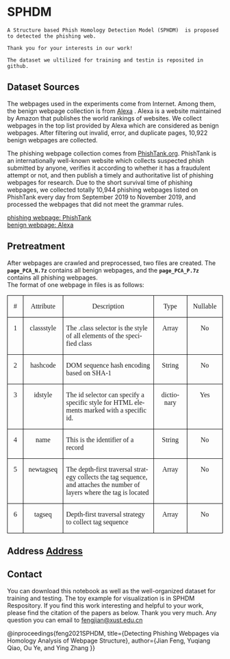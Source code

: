 # SPHDM 
    A Structure based Phish Homology Detection Model (SPHDM)  is proposed to detected the phishing web.

    Thank you for your interests in our work!

    The dataset we ultilized for training and testin is reposited in github.

## Dataset Sources  

The webpages used in the experiments come from Internet. Among them, the benign webpage collection is from [Alexa](https://www.alexa.com/) . Alexa is a website maintained by Amazon that publishes the world rankings of websites. We collect webpages in the top list provided by Alexa which are considered as benign webpages. After filtering out invalid, error, and duplicate pages, 10,922 benign webpages are collected.

The phishing webpage collection comes from [PhishTank.org](https://phishtank.org/). PhishTank is an internationally well-known website which collects suspected phish submitted by anyone, verifies it according to whether it has a fraudulent attempt or not, and then publish a timely and authoritative list of phishing webpages for research. Due to the short survival time of phishing webpages, we collected totally 10,944 phishing webpages listed on PhishTank every day from September 2019 to November 2019, and processed the webpages that did not meet the grammar rules.


[phishing webpage: PhishTank](https://phishtank.org/)  
[benign webpage: Alexa](https://www.alexa.com/)  

## Pretreatment

After webpages are crawled and preprocessed, two files are created. The __`page_PCA_N.7z`__ contains all benign webpages, and the __`page_PCA_P.7z`__ contains all phishing webpages.   
The format of one webpage in files is as follows:

<table class="MsoTableGrid" border="1" cellspacing="0" cellpadding="0" style="border-collapse:collapse;border:none;mso-border-alt:solid windowtext .5pt;
 mso-yfti-tbllook:1184;mso-padding-alt:0cm 5.4pt 0cm 5.4pt">
 <tbody><tr style="mso-yfti-irow:0;mso-yfti-firstrow:yes">
  <td width="56" valign="top" style="width:21.05pt;border:solid windowtext 1.0pt;
  mso-border-alt:solid windowtext .5pt;padding:0cm 5.4pt 0cm 5.4pt">
  <p class="MsoNormal" align="center" style="text-align:center"><span lang="EN-US" style="font-family:&quot;Times New Roman&quot;,&quot;serif&quot;">#<o:p></o:p></span></p>
  </td>
  <td width="170" valign="top" style="width:63.75pt;border:solid windowtext 1.0pt;
  border-left:none;mso-border-left-alt:solid windowtext .5pt;mso-border-alt:
  solid windowtext .5pt;padding:0cm 5.4pt 0cm 5.4pt">
  <p class="MsoNormal" align="center" style="text-align:center"><span lang="EN-US" style="font-family:&quot;Times New Roman&quot;,&quot;serif&quot;">Attribute<o:p></o:p></span></p>
  </td>
  <td width="510" valign="top" style="width:191.4pt;border:solid windowtext 1.0pt;
  border-left:none;mso-border-left-alt:solid windowtext .5pt;mso-border-alt:
  solid windowtext .5pt;padding:0cm 5.4pt 0cm 5.4pt">
  <p class="MsoNormal" align="center" style="text-align:center"><span lang="EN-US" style="font-family:&quot;Times New Roman&quot;,&quot;serif&quot;">Description<o:p></o:p></span></p>
  </td>
  <td width="148" valign="top" style="width:55.6pt;border:solid windowtext 1.0pt;
  border-left:none;mso-border-left-alt:solid windowtext .5pt;mso-border-alt:
  solid windowtext .5pt;padding:0cm 5.4pt 0cm 5.4pt">
  <p class="MsoNormal" align="center" style="text-align:center"><span lang="EN-US" style="font-family:&quot;Times New Roman&quot;,&quot;serif&quot;">Type<o:p></o:p></span></p>
  </td>
  <td width="148" valign="top" style="width:55.6pt;border:solid windowtext 1.0pt;
  border-left:none;mso-border-left-alt:solid windowtext .5pt;mso-border-alt:
  solid windowtext .5pt;padding:0cm 5.4pt 0cm 5.4pt">
  <p class="MsoNormal" align="center" style="text-align:center"><span class="SpellE"><span lang="EN-US" style="font-family:&quot;Times New Roman&quot;,&quot;serif&quot;">Nullable</span></span><span lang="EN-US" style="font-family:&quot;Times New Roman&quot;,&quot;serif&quot;"><o:p></o:p></span></p>
  </td>
 </tr>
 <tr style="mso-yfti-irow:1">
  <td width="56" valign="top" style="width:21.05pt;border:solid windowtext 1.0pt;
  border-top:none;mso-border-top-alt:solid windowtext .5pt;mso-border-alt:solid windowtext .5pt;
  padding:0cm 5.4pt 0cm 5.4pt">
  <p class="MsoNormal" align="center" style="text-align:center"><span lang="EN-US" style="font-family:&quot;Times New Roman&quot;,&quot;serif&quot;">1<o:p></o:p></span></p>
  </td>
  <td width="170" valign="top" style="width:63.75pt;border-top:none;border-left:
  none;border-bottom:solid windowtext 1.0pt;border-right:solid windowtext 1.0pt;
  mso-border-top-alt:solid windowtext .5pt;mso-border-left-alt:solid windowtext .5pt;
  mso-border-alt:solid windowtext .5pt;padding:0cm 5.4pt 0cm 5.4pt">
  <p class="MsoNormal" align="center" style="text-align:center"><span class="SpellE"><span lang="EN-US" style="font-family:&quot;Times New Roman&quot;,&quot;serif&quot;">classstyle</span></span><span lang="EN-US" style="font-family:&quot;Times New Roman&quot;,&quot;serif&quot;"><o:p></o:p></span></p>
  </td>
  <td width="510" valign="top" style="width:191.4pt;border-top:none;border-left:
  none;border-bottom:solid windowtext 1.0pt;border-right:solid windowtext 1.0pt;
  mso-border-top-alt:solid windowtext .5pt;mso-border-left-alt:solid windowtext .5pt;
  mso-border-alt:solid windowtext .5pt;padding:0cm 5.4pt 0cm 5.4pt">
  <p class="MsoNormal"><span lang="EN-US" style="font-family:&quot;Times New Roman&quot;,&quot;serif&quot;">The
  .class selector is the style of all elements of the specified class<o:p></o:p></span></p>
  </td>
  <td width="148" valign="top" style="width:55.6pt;border-top:none;border-left:
  none;border-bottom:solid windowtext 1.0pt;border-right:solid windowtext 1.0pt;
  mso-border-top-alt:solid windowtext .5pt;mso-border-left-alt:solid windowtext .5pt;
  mso-border-alt:solid windowtext .5pt;padding:0cm 5.4pt 0cm 5.4pt">
  <p class="MsoNormal" align="center" style="text-align:center"><span lang="EN-US" style="font-family:&quot;Times New Roman&quot;,&quot;serif&quot;">Array<o:p></o:p></span></p>
  </td>
  <td width="148" valign="top" style="width:55.6pt;border-top:none;border-left:
  none;border-bottom:solid windowtext 1.0pt;border-right:solid windowtext 1.0pt;
  mso-border-top-alt:solid windowtext .5pt;mso-border-left-alt:solid windowtext .5pt;
  mso-border-alt:solid windowtext .5pt;padding:0cm 5.4pt 0cm 5.4pt">
  <p class="MsoNormal" align="center" style="text-align:center"><span lang="EN-US" style="font-family:&quot;Times New Roman&quot;,&quot;serif&quot;">No<o:p></o:p></span></p>
  </td>
 </tr>
 <tr style="mso-yfti-irow:2">
  <td width="56" valign="top" style="width:21.05pt;border:solid windowtext 1.0pt;
  border-top:none;mso-border-top-alt:solid windowtext .5pt;mso-border-alt:solid windowtext .5pt;
  padding:0cm 5.4pt 0cm 5.4pt">
  <p class="MsoNormal" align="center" style="text-align:center"><span lang="EN-US" style="font-family:&quot;Times New Roman&quot;,&quot;serif&quot;">2<o:p></o:p></span></p>
  </td>
  <td width="170" valign="top" style="width:63.75pt;border-top:none;border-left:
  none;border-bottom:solid windowtext 1.0pt;border-right:solid windowtext 1.0pt;
  mso-border-top-alt:solid windowtext .5pt;mso-border-left-alt:solid windowtext .5pt;
  mso-border-alt:solid windowtext .5pt;padding:0cm 5.4pt 0cm 5.4pt">
  <p class="MsoNormal" align="center" style="text-align:center"><span class="SpellE"><span lang="EN-US" style="font-family:&quot;Times New Roman&quot;,&quot;serif&quot;">hashcode</span></span><span lang="EN-US" style="font-family:&quot;Times New Roman&quot;,&quot;serif&quot;"><o:p></o:p></span></p>
  </td>
  <td width="510" valign="top" style="width:191.4pt;border-top:none;border-left:
  none;border-bottom:solid windowtext 1.0pt;border-right:solid windowtext 1.0pt;
  mso-border-top-alt:solid windowtext .5pt;mso-border-left-alt:solid windowtext .5pt;
  mso-border-alt:solid windowtext .5pt;padding:0cm 5.4pt 0cm 5.4pt">
  <p class="MsoNormal"><span lang="EN-US" style="font-family:&quot;Times New Roman&quot;,&quot;serif&quot;">DOM
  sequence hash encoding based on SHA-1<o:p></o:p></span></p>
  </td>
  <td width="148" valign="top" style="width:55.6pt;border-top:none;border-left:
  none;border-bottom:solid windowtext 1.0pt;border-right:solid windowtext 1.0pt;
  mso-border-top-alt:solid windowtext .5pt;mso-border-left-alt:solid windowtext .5pt;
  mso-border-alt:solid windowtext .5pt;padding:0cm 5.4pt 0cm 5.4pt">
  <p class="MsoNormal" align="center" style="text-align:center"><span lang="EN-US" style="font-family:&quot;Times New Roman&quot;,&quot;serif&quot;">String<o:p></o:p></span></p>
  </td>
  <td width="148" valign="top" style="width:55.6pt;border-top:none;border-left:
  none;border-bottom:solid windowtext 1.0pt;border-right:solid windowtext 1.0pt;
  mso-border-top-alt:solid windowtext .5pt;mso-border-left-alt:solid windowtext .5pt;
  mso-border-alt:solid windowtext .5pt;padding:0cm 5.4pt 0cm 5.4pt">
  <p class="MsoNormal" align="center" style="text-align:center"><span lang="EN-US" style="font-family:&quot;Times New Roman&quot;,&quot;serif&quot;">No<o:p></o:p></span></p>
  </td>
 </tr>
 <tr style="mso-yfti-irow:3">
  <td width="56" valign="top" style="width:21.05pt;border:solid windowtext 1.0pt;
  border-top:none;mso-border-top-alt:solid windowtext .5pt;mso-border-alt:solid windowtext .5pt;
  padding:0cm 5.4pt 0cm 5.4pt">
  <p class="MsoNormal" align="center" style="text-align:center"><span lang="EN-US" style="font-family:&quot;Times New Roman&quot;,&quot;serif&quot;">3<o:p></o:p></span></p>
  </td>
  <td width="170" valign="top" style="width:63.75pt;border-top:none;border-left:
  none;border-bottom:solid windowtext 1.0pt;border-right:solid windowtext 1.0pt;
  mso-border-top-alt:solid windowtext .5pt;mso-border-left-alt:solid windowtext .5pt;
  mso-border-alt:solid windowtext .5pt;padding:0cm 5.4pt 0cm 5.4pt">
  <p class="MsoNormal" align="center" style="text-align:center"><span class="SpellE"><span lang="EN-US" style="font-family:&quot;Times New Roman&quot;,&quot;serif&quot;">idstyle</span></span><span lang="EN-US" style="font-family:&quot;Times New Roman&quot;,&quot;serif&quot;"><o:p></o:p></span></p>
  </td>
  <td width="510" valign="top" style="width:191.4pt;border-top:none;border-left:
  none;border-bottom:solid windowtext 1.0pt;border-right:solid windowtext 1.0pt;
  mso-border-top-alt:solid windowtext .5pt;mso-border-left-alt:solid windowtext .5pt;
  mso-border-alt:solid windowtext .5pt;padding:0cm 5.4pt 0cm 5.4pt">
  <p class="MsoNormal"><span lang="EN-US" style="font-family:&quot;Times New Roman&quot;,&quot;serif&quot;">The
  id selector can specify a specific style for HTML elements marked with a
  specific id.<o:p></o:p></span></p>
  </td>
  <td width="148" valign="top" style="width:55.6pt;border-top:none;border-left:
  none;border-bottom:solid windowtext 1.0pt;border-right:solid windowtext 1.0pt;
  mso-border-top-alt:solid windowtext .5pt;mso-border-left-alt:solid windowtext .5pt;
  mso-border-alt:solid windowtext .5pt;padding:0cm 5.4pt 0cm 5.4pt">
  <p class="MsoNormal" align="center" style="text-align:center"><span lang="EN-US" style="font-family:&quot;Times New Roman&quot;,&quot;serif&quot;">dictionary<o:p></o:p></span></p>
  </td>
  <td width="148" valign="top" style="width:55.6pt;border-top:none;border-left:
  none;border-bottom:solid windowtext 1.0pt;border-right:solid windowtext 1.0pt;
  mso-border-top-alt:solid windowtext .5pt;mso-border-left-alt:solid windowtext .5pt;
  mso-border-alt:solid windowtext .5pt;padding:0cm 5.4pt 0cm 5.4pt">
  <p class="MsoNormal" align="center" style="text-align:center"><span lang="EN-US" style="font-family:&quot;Times New Roman&quot;,&quot;serif&quot;">Yes<o:p></o:p></span></p>
  </td>
 </tr>
 <tr style="mso-yfti-irow:4">
  <td width="56" valign="top" style="width:21.05pt;border:solid windowtext 1.0pt;
  border-top:none;mso-border-top-alt:solid windowtext .5pt;mso-border-alt:solid windowtext .5pt;
  padding:0cm 5.4pt 0cm 5.4pt">
  <p class="MsoNormal" align="center" style="text-align:center"><span lang="EN-US" style="font-family:&quot;Times New Roman&quot;,&quot;serif&quot;">4<o:p></o:p></span></p>
  </td>
  <td width="170" valign="top" style="width:63.75pt;border-top:none;border-left:
  none;border-bottom:solid windowtext 1.0pt;border-right:solid windowtext 1.0pt;
  mso-border-top-alt:solid windowtext .5pt;mso-border-left-alt:solid windowtext .5pt;
  mso-border-alt:solid windowtext .5pt;padding:0cm 5.4pt 0cm 5.4pt">
  <p class="MsoNormal" align="center" style="text-align:center"><span lang="EN-US" style="font-family:&quot;Times New Roman&quot;,&quot;serif&quot;">name<o:p></o:p></span></p>
  </td>
  <td width="510" valign="top" style="width:191.4pt;border-top:none;border-left:
  none;border-bottom:solid windowtext 1.0pt;border-right:solid windowtext 1.0pt;
  mso-border-top-alt:solid windowtext .5pt;mso-border-left-alt:solid windowtext .5pt;
  mso-border-alt:solid windowtext .5pt;padding:0cm 5.4pt 0cm 5.4pt">
  <p class="MsoNormal"><span lang="EN-US" style="font-family:&quot;Times New Roman&quot;,&quot;serif&quot;">This
  is the identifier of a record<o:p></o:p></span></p>
  </td>
  <td width="148" valign="top" style="width:55.6pt;border-top:none;border-left:
  none;border-bottom:solid windowtext 1.0pt;border-right:solid windowtext 1.0pt;
  mso-border-top-alt:solid windowtext .5pt;mso-border-left-alt:solid windowtext .5pt;
  mso-border-alt:solid windowtext .5pt;padding:0cm 5.4pt 0cm 5.4pt">
  <p class="MsoNormal" align="center" style="text-align:center"><span lang="EN-US" style="font-family:&quot;Times New Roman&quot;,&quot;serif&quot;">String<o:p></o:p></span></p>
  </td>
  <td width="148" valign="top" style="width:55.6pt;border-top:none;border-left:
  none;border-bottom:solid windowtext 1.0pt;border-right:solid windowtext 1.0pt;
  mso-border-top-alt:solid windowtext .5pt;mso-border-left-alt:solid windowtext .5pt;
  mso-border-alt:solid windowtext .5pt;padding:0cm 5.4pt 0cm 5.4pt">
  <p class="MsoNormal" align="center" style="text-align:center"><span lang="EN-US" style="font-family:&quot;Times New Roman&quot;,&quot;serif&quot;">No<o:p></o:p></span></p>
  </td>
 </tr>
 <tr style="mso-yfti-irow:5">
  <td width="56" valign="top" style="width:21.05pt;border:solid windowtext 1.0pt;
  border-top:none;mso-border-top-alt:solid windowtext .5pt;mso-border-alt:solid windowtext .5pt;
  padding:0cm 5.4pt 0cm 5.4pt">
  <p class="MsoNormal" align="center" style="text-align:center"><span lang="EN-US" style="font-family:&quot;Times New Roman&quot;,&quot;serif&quot;">5<o:p></o:p></span></p>
  </td>
  <td width="170" valign="top" style="width:63.75pt;border-top:none;border-left:
  none;border-bottom:solid windowtext 1.0pt;border-right:solid windowtext 1.0pt;
  mso-border-top-alt:solid windowtext .5pt;mso-border-left-alt:solid windowtext .5pt;
  mso-border-alt:solid windowtext .5pt;padding:0cm 5.4pt 0cm 5.4pt">
  <p class="MsoNormal" align="center" style="text-align:center"><span class="SpellE"><span lang="EN-US" style="font-family:&quot;Times New Roman&quot;,&quot;serif&quot;">newtagseq</span></span><span lang="EN-US" style="font-family:&quot;Times New Roman&quot;,&quot;serif&quot;"><o:p></o:p></span></p>
  </td>
  <td width="510" valign="top" style="width:191.4pt;border-top:none;border-left:
  none;border-bottom:solid windowtext 1.0pt;border-right:solid windowtext 1.0pt;
  mso-border-top-alt:solid windowtext .5pt;mso-border-left-alt:solid windowtext .5pt;
  mso-border-alt:solid windowtext .5pt;padding:0cm 5.4pt 0cm 5.4pt">
  <p class="MsoNormal"><span lang="EN-US" style="font-family:&quot;Times New Roman&quot;,&quot;serif&quot;">The
  depth-first traversal strategy collects the tag sequence, and attaches the
  number of layers where the tag is located<o:p></o:p></span></p>
  </td>
  <td width="148" valign="top" style="width:55.6pt;border-top:none;border-left:
  none;border-bottom:solid windowtext 1.0pt;border-right:solid windowtext 1.0pt;
  mso-border-top-alt:solid windowtext .5pt;mso-border-left-alt:solid windowtext .5pt;
  mso-border-alt:solid windowtext .5pt;padding:0cm 5.4pt 0cm 5.4pt">
  <p class="MsoNormal" align="center" style="text-align:center"><span lang="EN-US" style="font-family:&quot;Times New Roman&quot;,&quot;serif&quot;">Array<o:p></o:p></span></p>
  </td>
  <td width="148" valign="top" style="width:55.6pt;border-top:none;border-left:
  none;border-bottom:solid windowtext 1.0pt;border-right:solid windowtext 1.0pt;
  mso-border-top-alt:solid windowtext .5pt;mso-border-left-alt:solid windowtext .5pt;
  mso-border-alt:solid windowtext .5pt;padding:0cm 5.4pt 0cm 5.4pt">
  <p class="MsoNormal" align="center" style="text-align:center"><span lang="EN-US" style="font-family:&quot;Times New Roman&quot;,&quot;serif&quot;">No<o:p></o:p></span></p>
  </td>
 </tr>
 <tr style="mso-yfti-irow:6;mso-yfti-lastrow:yes">
  <td width="56" valign="top" style="width:21.05pt;border:solid windowtext 1.0pt;
  border-top:none;mso-border-top-alt:solid windowtext .5pt;mso-border-alt:solid windowtext .5pt;
  padding:0cm 5.4pt 0cm 5.4pt">
  <p class="MsoNormal" align="center" style="text-align:center"><span lang="EN-US" style="font-family:&quot;Times New Roman&quot;,&quot;serif&quot;">6<o:p></o:p></span></p>
  </td>
  <td width="170" valign="top" style="width:63.75pt;border-top:none;border-left:
  none;border-bottom:solid windowtext 1.0pt;border-right:solid windowtext 1.0pt;
  mso-border-top-alt:solid windowtext .5pt;mso-border-left-alt:solid windowtext .5pt;
  mso-border-alt:solid windowtext .5pt;padding:0cm 5.4pt 0cm 5.4pt">
  <p class="MsoNormal" align="center" style="text-align:center"><span class="SpellE"><span lang="EN-US" style="font-family:&quot;Times New Roman&quot;,&quot;serif&quot;">tagseq</span></span><span lang="EN-US" style="font-family:&quot;Times New Roman&quot;,&quot;serif&quot;"><o:p></o:p></span></p>
  </td>
  <td width="510" valign="top" style="width:191.4pt;border-top:none;border-left:
  none;border-bottom:solid windowtext 1.0pt;border-right:solid windowtext 1.0pt;
  mso-border-top-alt:solid windowtext .5pt;mso-border-left-alt:solid windowtext .5pt;
  mso-border-alt:solid windowtext .5pt;padding:0cm 5.4pt 0cm 5.4pt">
  <p class="MsoNormal"><span lang="EN-US" style="font-family:&quot;Times New Roman&quot;,&quot;serif&quot;">Depth-first
  traversal strategy to collect tag sequence<o:p></o:p></span></p>
  </td>
  <td width="148" valign="top" style="width:55.6pt;border-top:none;border-left:
  none;border-bottom:solid windowtext 1.0pt;border-right:solid windowtext 1.0pt;
  mso-border-top-alt:solid windowtext .5pt;mso-border-left-alt:solid windowtext .5pt;
  mso-border-alt:solid windowtext .5pt;padding:0cm 5.4pt 0cm 5.4pt">
  <p class="MsoNormal" align="center" style="text-align:center"><span lang="EN-US" style="font-family:&quot;Times New Roman&quot;,&quot;serif&quot;">Array<o:p></o:p></span></p>
  </td>
  <td width="148" valign="top" style="width:55.6pt;border-top:none;border-left:
  none;border-bottom:solid windowtext 1.0pt;border-right:solid windowtext 1.0pt;
  mso-border-top-alt:solid windowtext .5pt;mso-border-left-alt:solid windowtext .5pt;
  mso-border-alt:solid windowtext .5pt;padding:0cm 5.4pt 0cm 5.4pt">
  <p class="MsoNormal" align="center" style="text-align:center"><span lang="EN-US" style="font-family:&quot;Times New Roman&quot;,&quot;serif&quot;">No<o:p></o:p></span></p>
  </td>
 </tr>
</tbody></table>

## Address [Address](https://github.com/qiaodaben/SPHDM-/tree/main/dataset)

## Contact
You can download this notebook as well as the well-organized dataset for training and testing. The toy example for visualization is in SPHDM Respository. If you find this work interesting and helpful to your work, please find the citation of the papers as below. Thank you very much. Any question you can email to fengjian@xust.edu.cn

 @inproceedings{feng2021SPHDM, title={Detecting Phishing Webpages via Homology Analysis of Webpage Structure}, author={Jian Feng, Yuqiang Qiao, Ou Ye, and Ying Zhang }}
